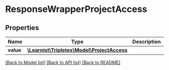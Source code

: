 # ResponseWrapperProjectAccess

## Properties
Name | Type | Description | Notes
------------ | ------------- | ------------- | -------------
**value** | [**\Learnist\Tripletex\Model\ProjectAccess**](ProjectAccess.md) |  | [optional] 

[[Back to Model list]](../../README.md#documentation-for-models) [[Back to API list]](../../README.md#documentation-for-api-endpoints) [[Back to README]](../../README.md)

